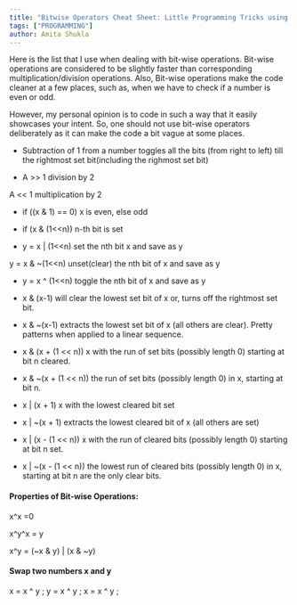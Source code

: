 ```yaml
---
title: "Bitwise Operators Cheat Sheet: Little Programming Tricks using Bit Operations"
tags: ["PROGRAMMING"]
author: Amita Shukla
---
```



Here is the list that I use when dealing with bit-wise operations. 
Bit-wise operations are considered to be slightly faster than corresponding multiplication/division operations. 
Also, Bit-wise operations make the code cleaner at a few places, such as, when we have to check if a number is even or odd. 
 
However, my personal opinion is to code in such a way that it easily showcases your intent. So, one should not use bit-wise operators deliberately as it can make the code a bit vague at some places. 
 


- Subtraction of 1 from a number toggles all the bits (from right to left) till the rightmost set bit(including the righmost set bit)

 


- A >> 1 division by 2

A &lt;&lt; 1 multiplication by 2 
 


- if ((x & 1) == 0) x is even, else odd

 


- if (x & (1&lt;&lt;n)) n-th bit is set

 


- y = x | (1&lt;&lt;n) set the nth bit x and save as y

y = x & ~(1&lt;&lt;n) unset(clear) the nth bit of x and save as y 
 
 
 


- y = x ^ (1&lt;&lt;n) toggle the nth bit of x and save as y


- x & (x-1) will clear the lowest set bit of x or, turns off the rightmost set bit.


- x & ~(x-1) extracts the lowest set bit of x (all others are clear). Pretty patterns when applied to a linear sequence.

 
 


- x & (x + (1 &lt;&lt; n)) x with the run of set bits (possibly length 0) starting at bit n cleared.
- x & ~(x + (1 &lt;&lt; n)) the run of set bits (possibly length 0) in x, starting at bit n.

 
 
 


- x | (x + 1) x with the lowest cleared bit set

 
 
 


- x | ~(x + 1) extracts the lowest cleared bit of x (all others are set)

 
 
 


- x | (x - (1 &lt;&lt; n)) x with the run of cleared bits (possibly length 0) starting at bit n set.

 
 
 


- x | ~(x - (1 &lt;&lt; n)) the lowest run of cleared bits (possibly length 0) in x, starting at bit n are the only clear bits.

 
 


#### Properties of Bit-wise Operations:

x^x =0

x^y^x = y 
 
x^y = (~x & y) | (x & ~y) 
 


#### Swap two numbers x and y

x = x ^ y ; 
y = x ^ y ; 
x = x ^ y ; 
 
 


